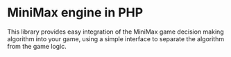 MiniMax engine in PHP
=====================

This library provides easy integration of the MiniMax game decision making
algorithm into your game, using a simple interface to separate the algorithm
from the game logic.
